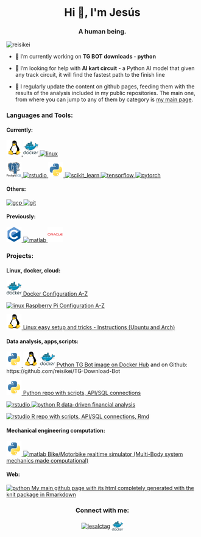 <h1 align="center">Hi 👋, I'm Jesús</h1>
<h3 align="center">A human being.</h3>

<p align="left"> <img src="https://komarev.com/ghpvc/?username=reisikei&label=Profile%20views&color=0e75b6&style=flat" alt="reisikei" /> </p>

- 🔭 I’m currently working on **TG BOT downloads - python**

- 🤝 I’m looking for help with **AI kart circuit** - a Python AI model that given any track circuit, it will find the fastest path to the finish line

- 📝 I regularly update the content on github pages, feeding them with the results of the analysis included in my public repositories. The main one, from where you can jump to any of them by category is <a href="https://reisikei.github.io/reisikei/">my main page</a>.


</p>

<h3 align="left">Languages and Tools:</h3>
<p align="left"> 
    
<h4 align="left">Currently:</h4>
<p align="left"> 

<p><a href="https://www.linux.org/" target="_blank"> <img src="https://raw.githubusercontent.com/devicons/devicon/master/icons/linux/linux-original.svg" alt="linux" width="40" height="40"/> </a>
<a href="https://www.docker.com/" target="_blank"> <img src="https://raw.githubusercontent.com/devicons/devicon/master/icons/docker/docker-original-wordmark.svg" alt="docker" width="40" height="40"/> </a>
<a href="https://www.raspberrypi.org/" target="_blank"> <img src="https://raw.githubusercontent.com/reisikei/reisikei/main/src/Raspberry_Pi_Logo.svg" alt="linux" width="30" height="30"/>
<p>
    

<p><a href="https://www.postgresql.org" target="_blank"> <img src="https://raw.githubusercontent.com/devicons/devicon/master/icons/postgresql/postgresql-original-wordmark.svg" alt="postgresql" width="40" height="40"/> </a>
<a href="https://www.rstudio.com/" target="_blank"> <img src="https://raw.githubusercontent.com/reisikei/reisikei/main/src/RStudio.svg" alt="rstudio" width="40" height="40"/> </a>
<a href="https://www.python.org" target="_blank"> <img src="https://raw.githubusercontent.com/devicons/devicon/master/icons/python/python-original.svg" alt="python" width="40" height="40"/> </a> 
<a href="https://scikit-learn.org/" target="_blank"> <img src="https://upload.wikimedia.org/wikipedia/commons/0/05/Scikit_learn_logo_small.svg" alt="scikit_learn" width="40" height="40"/> </a> 
<a href="https://www.tensorflow.org" target="_blank"> <img src="https://www.vectorlogo.zone/logos/tensorflow/tensorflow-icon.svg" alt="tensorflow" width="40" height="40"/> </a> 
<a href="https://pytorch.org/" target="_blank"> <img src="https://www.vectorlogo.zone/logos/pytorch/pytorch-icon.svg" alt="pytorch" width="40" height="40"/> </a> 

<h4 align="left">Others:</h4>
<p align="left"> 
   

<p><a href="https://cloud.google.com" target="_blank"> <img src="https://www.vectorlogo.zone/logos/google_cloud/google_cloud-icon.svg" alt="gcp" width="40" height="40"/> </a>
<a href="https://git-scm.com/" target="_blank"> <img src="https://www.vectorlogo.zone/logos/git-scm/git-scm-icon.svg" alt="git" width="40" height="40"/> </a> 

    
    
<h4 align="left">Previously:</h4>
<p align="left"> 
<p><a href="https://www.cprogramming.com/" target="_blank"> <img src="https://raw.githubusercontent.com/devicons/devicon/master/icons/c/c-original.svg" alt="c" width="40" height="40"/> </a>
<a href="https://www.mathworks.com/" target="_blank"> <img src="https://upload.wikimedia.org/wikipedia/commons/2/21/Matlab_Logo.png" alt="matlab" width="40" height="40"/> </a> 
<a href="https://www.oracle.com/" target="_blank"> <img src="https://raw.githubusercontent.com/devicons/devicon/master/icons/oracle/oracle-original.svg" alt="oracle" width="40" height="40"/> </a>     
    

<h3 align="left">Projects:</h3>
<p align="left"> 

 
<h4 align="left">Linux, docker, cloud:</h4>
<p align="left"> 
    
 
<p><a href="https://github.com/reisikei/docker" target="_blank"> <img src="https://raw.githubusercontent.com/devicons/devicon/master/icons/docker/docker-original-wordmark.svg" alt="docker" width="40" height="40"/> </a>
<a href="https://reisikei.github.io/docker/">Docker Configuration A-Z</a>
</p>

    
<p><a href="https://github.com/reisikei/RPi" target="_blank"> <img src="https://raw.githubusercontent.com/reisikei/reisikei/main/src/Raspberry_Pi_Logo.svg" alt="linux" width="30" height="30"/> </a>
<a href="https://reisikei.github.io/RPi/">Raspberry Pi Configuration A-Z</a>
</p>

<p><a href="https://github.com/reisikei/Linux" target="_blank"> <img src="https://raw.githubusercontent.com/devicons/devicon/master/icons/linux/linux-original.svg" alt="linux" width="40" height="40"/> </a>
<a href="https://reisikei.github.io/Linux">Linux easy setup and tricks - Instructions (Ubuntu and Arch)</a></p>

    
<h4 align="left">Data analysis, apps,scripts:</h4>
<p align="left"> 
    

<p> <a href="https://www.python.org" target="_blank"> <img src="https://raw.githubusercontent.com/devicons/devicon/master/icons/python/python-original.svg" alt="python" width="40" height="40"/> </a>
<a href="https://www.linux.org/" target="_blank"> <img src="https://raw.githubusercontent.com/devicons/devicon/master/icons/linux/linux-original.svg" alt="linux" width="40" height="40"/> </a>
<a href="https://www.docker.com/" target="_blank"> <img src="https://raw.githubusercontent.com/devicons/devicon/master/icons/docker/docker-original-wordmark.svg" alt="docker" width="40" height="40"/> </a>
<a href="https://hub.docker.com/repository/docker/reisikei/tg_bot_torrent#">Python TG Bot image on Docker Hub</a>
and on Github: https://github.com/reisikei/TG-Download-Bot 

    
 <p><a href="https://www.python.org" target="_blank"> <img src="https://raw.githubusercontent.com/devicons/devicon/master/icons/python/python-original.svg" alt="python" width="40" height="40"/> </a> 
<a href="https://github.com/reisikei/Python_general">Python repo with scripts, API/SQL connections</a>   
    
    
</p><a href="https://github.com/reisikei/Financial_analysis_R/" target="_blank"> <img src="https://raw.githubusercontent.com/reisikei/reisikei/main/src/RStudio.svg" alt="rstudio" width="40" height="40"/> </a>
 <a href="https://github.com/reisikei/reisikei/tree/main/docs" target="_blank"> <img src="https://raw.githubusercontent.com/reisikei/reisikei/main/src/rmarkdown.svg" alt="python" width="40" height="40"/> </a> 
<a href="https://reisikei.github.io/Financial_analysis_R/">R data-driven financial analysis</a>    

    
<p><a href="https://www.rstudio.com/" target="_blank"> <img src="https://raw.githubusercontent.com/reisikei/reisikei/main/src/RStudio.svg" alt="rstudio" width="40" height="40"/> </a>
<a href="https://github.com/reisikei/R_general">R repo with scripts, API/SQL connections, Rmd</a>  
    
    

 
    
    
    
 
<h4 align="left">Mechanical engineering computation:</h4>
<p align="left"> 
<a href="https://www.python.org" target="_blank"> <img src="https://raw.githubusercontent.com/devicons/devicon/master/icons/python/python-original.svg" alt="python" width="40" height="40"/> </a> 
<a href="https://www.mathworks.com/" target="_blank"> <img src="https://upload.wikimedia.org/wikipedia/commons/2/21/Matlab_Logo.png" alt="matlab" width="40" height="40"/> </a> 
<a href="https://github.com/reisikei/Bike_dynamic_simulator">Bike/Motorbike realtime simulator (Multi-Body system mechanics made computational)</a>               
<p>
    
    
   

     
<h4 align="left">Web:</h4>
<p align="left"> 
    
<a href="https://github.com/reisikei/reisikei/tree/main/docs" target="_blank"> <img src="https://raw.githubusercontent.com/reisikei/reisikei/main/src/rmarkdown.svg" alt="python" width="40" height="40"/> </a> 
<a href="https://reisikei.github.io/reisikei/"> My main github page with its html completely generated with the knit package in Rmarkdown</a>               
<p>
    
    
  
 
<h3 align="center">Connect with me:</h3>
<p align="center">
<a href="https://linkedin.com/in/jesalctag" target="blank"><img align="center" src="https://raw.githubusercontent.com/rahuldkjain/github-profile-readme-generator/master/src/images/icons/Social/linked-in-alt.svg" alt="jesalctag" height="30" width="40" /></a> 
<a href="https://hub.docker.com/u/reisikei/" target="_blank"><img align="center" src="https://raw.githubusercontent.com/devicons/devicon/master/icons/docker/docker-original-wordmark.svg" alt="docker" width="30" height="30"/> </a>
